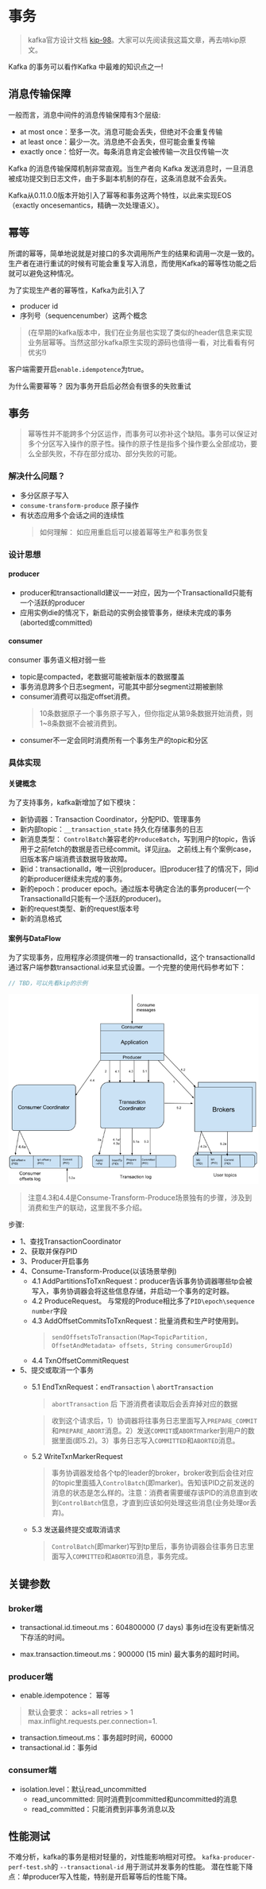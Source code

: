 # 事务
> kafka官方设计文档 [kip-98](https://cwiki.apache.org/confluence/display/KAFKA/KIP-98+-+Exactly+Once+Delivery+and+Transactional+Messaging)。大家可以先阅读我这篇文章，再去啃kip原文。

Kafka 的事务可以看作Kafka 中最难的知识点之一!

## 消息传输保障
一般而言，消息中间件的消息传输保障有3个层级:
- at most once：至多一次。消息可能会丢失，但绝对不会重复传输
- at least once：最少一次。消息绝不会丢失，但可能会重复传输
- exactly once：恰好一次。每条消息肯定会被传输一次且仅传输一次

Kafka 的消息传输保障机制非常直观。当生产者向 Kafka 发送消息时，一旦消息被成功提交到日志文件，由于多副本机制的存在，这条消息就不会丢失。

Kafka从0.11.0.0版本开始引入了幂等和事务这两个特性，以此来实现EOS（exactly oncesemantics，精确一次处理语义）。

## 幂等
所谓的幂等，简单地说就是对接口的多次调用所产生的结果和调用一次是一致的。生产者在进行重试的时候有可能会重复写入消息，而使用Kafka的幂等性功能之后就可以避免这种情况。

为了实现生产者的幂等性，Kafka为此引入了
- producer id
- 序列号（sequencenumber）这两个概念
> (在早期的kafka版本中，我们在业务层也实现了类似的header信息来实现业务层幂等。当然这部分kafka原生实现的源码也值得一看，对比看看有何优劣!)

客户端需要开启`enable.idempotence`为true。

为什么需要幂等？
因为事务开启后必然会有很多的失败重试

## 事务
> 幂等性并不能跨多个分区运作，而事务可以弥补这个缺陷。事务可以保证对多个分区写入操作的原子性。操作的原子性是指多个操作要么全部成功，要么全部失败，不存在部分成功、部分失败的可能。

### 解决什么问题？
- 多分区原子写入
- `consume-transform-produce` 原子操作
- 有状态应用多个会话之间的连续性
  > 如何理解： 如应用重启后可以接着幂等生产和事务恢复

### 设计思想
#### producer
- producer和transactionalId建议一一对应，因为一个TransactionalId只能有一个活跃的producer
- 应用实例die的情况下，新启动的实例会接管事务，继续未完成的事务(aborted或committed)

#### consumer
consumer 事务语义相对弱一些
- topic是compacted，老数据可能被新版本的数据覆盖
- 事务消息跨多个日志segment，可能其中部分segment过期被删除
- consumer消费可以指定offset消费。
  > 10条数据原子一个事务原子写入，但你指定从第9条数据开始消费，则1~8条数据不会被消费到。
- consumer不一定会同时消费所有一个事务生产的topic和分区

### 具体实现

#### 关键概念
为了支持事务，kafka新增加了如下模块：
- 新协调器：Transaction Coordinator，分配PID、管理事务
- 新内部topic：`__transaction_state` 持久化存储事务的日志
- 新消息类型： `ControlBatch`兼容老的`ProduceBatch`，写到用户的topic，告诉用于之前fetch的数据是否已经commit。详见[jira](https://issues.apache.org/jira/browse/KAFKA-1639)。 之前线上有个案例case，旧版本客户端消费该数据导致故障。
- 新id：transactionalId，唯一识别producer。旧producer挂了的情况下，同id的新producer继续未完成的事务。
- 新的epoch：producer epoch。通过版本号确定合法的事务producer(一个TransactionalId只能有一个活跃的producer)。
- 新的request类型、新的request版本号
- 新的消息格式

#### 案例与DataFlow
为了实现事务，应用程序必须提供唯一的 transactionalId，这个 transactionalId 通过客户端参数transactional.id来显式设置。一个完整的使用代码参考如下：
```java
// TBD，可以先看kip的示例
```

![](.img/.事务_images/事务DataFlow.png)
> 注意4.3和4.4是Consume-Transform-Produce场景独有的步骤，涉及到消费和生产的联动，这里我不多介绍。

步骤:
- 1、查找TransactionCoordinator
- 2、获取并保存PID
- 3、Producer开启事务
- 4、Consume-Transform-Produce(以该场景举例)
  - 4.1 AddPartitionsToTxnRequest：producer告诉事务协调器哪些tp会被写入，事务协调器会将这些信息存储，并启动一个事务的定时器。
  - 4.2 ProduceRequest。 与常规的Produce相比多了`PID\epoch\sequence number`字段
  - 4.3 AddOffsetCommitsToTxnRequest：批量消费和生产时使用到。
    > `sendOffsetsToTransaction(Map<TopicPartition, OffsetAndMetadata> offsets,
    String consumerGroupId)` 
  - 4.4 TxnOffsetCommitRequest
- 5、提交或取消一个事务
  - 5.1 EndTxnRequest：`endTransaction` \ `abortTransaction` 
    > `abortTransaction` 后 下游消费者读取后会丢弃掉对应的数据
    
    > 收到这个请求后，1）协调器将往事务日志里面写入`PREPARE_COMMIT`和`PREPARE_ABORT`消息。2）发送`COMMIT`或`ABORT`marker到用户的数据里面(即5.2)。3）事务日志写入`COMMITTED`和`ABORTED`消息。
  - 5.2 WriteTxnMarkerRequest
    > 事务协调器发给各个tp的leader的broker，broker收到后会往对应的topic里面插入`ControlBatch`(即marker)。告知该PID之前发送的消息的状态是怎么样的。注意：消费者需要缓存该PID的消息直到收到`ControlBatch`信息，才直到应该如何处理这些消息(业务处理or丢弃)。
  - 5.3 发送最终提交或取消请求
    > `ControlBatch`(即marker)写到tp里后，事务协调器会往事务日志里面写入`COMMITTED`和`ABORTED`消息，事务完成。

## 关键参数
### broker端
- transactional.id.timeout.ms：604800000 (7 days) 事务id在没有更新情况下存活的时间。

- max.transaction.timeout.ms：900000 (15 min) 最大事务的超时时间。

### producer端
- enable.idempotence： 幂等
> 默认会要求： acks=all retries > 1 max.inflight.requests.per.connection=1. 

- transaction.timeout.ms：事务超时时间，60000
- transactional.id：事务id

### consumer端
- isolation.level：默认read_uncommitted
  - read_uncommitted: 同时消费到committed和uncommitted的消息
  - read_committed：只能消费到非事务消息以及

## 性能测试
不难分析，kafka的事务是相对轻量的，对性能影响相对可控。
`kafka-producer-perf-test.sh`的 `--transactional-id` 用于测试并发事务的性能。
潜在性能下降点：单producer写入性能，特别是开启幂等后的性能下降。


